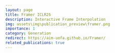 ```yaml
---
layout: page
title: Framer ICLR25
description: Interactive Frame Interpolation
img: assets\img\publication_preview\framer.png
importance: 1
category: Generation
redirect: https://aim-uofa.github.io/Framer/
related_publications: true
---
```



